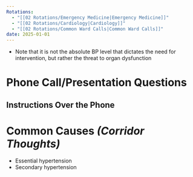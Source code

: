 ```yaml
---
Rotations:
  - "[[02 Rotations/Emergency Medicine|Emergency Medicine]]"
  - "[[02 Rotations/Cardiology|Cardiology]]"
  - "[[02 Rotations/Common Ward Calls|Common Ward Calls]]"
date: 2025-01-01
---
```

- Note that it is not the absolute BP level that dictates the need for intervention, but rather the threat to organ dysfunction
# Phone Call/Presentation Questions
## Instructions Over the Phone
# Common Causes *(Corridor Thoughts)*
- Essential hypertension
- Secondary hypertension
